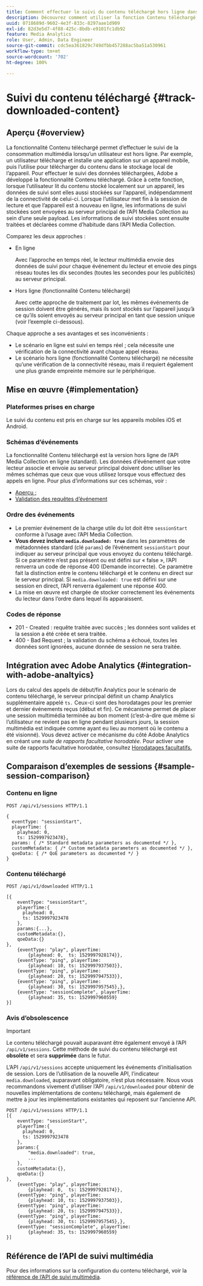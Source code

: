 ```yaml
---
title: Comment effectuer le suivi du contenu téléchargé hors ligne dans Adobe Streaming Media
description: Découvrez comment utiliser la fonction Contenu téléchargé pour effectuer le suivi de la consommation multimédia lorsquʼun utilisateur est hors ligne.
uuid: 0718689d-9602-4e3f-833c-8297aae1d909
exl-id: 82d3e5d7-4f88-425c-8bdb-e9101fc1db92
feature: Media Analytics
role: User, Admin, Data Engineer
source-git-commit: cdc5ea361829c749dfbb457288ac5ba51a530961
workflow-type: tm+mt
source-wordcount: '702'
ht-degree: 100%

---
```


# Suivi du contenu téléchargé {#track-downloaded-content}

## Aperçu  {#overview}

La fonctionnalité Contenu téléchargé permet d’effectuer le suivi de la consommation multimédia lorsqu’un utilisateur est hors ligne. Par exemple, un utilisateur télécharge et installe une application sur un appareil mobile, puis l’utilise pour télécharger du contenu dans le stockage local de l’appareil. Pour effectuer le suivi des données téléchargées, Adobe a développé la fonctionnalité Contenu téléchargé. Grâce à cette fonction, lorsque l’utilisateur lit du contenu stocké localement sur un appareil, les données de suivi sont elles aussi stockées sur l’appareil, indépendamment de la connectivité de celui-ci. Lorsque l’utilisateur met fin à la session de lecture et que l’appareil est à nouveau en ligne, les informations de suivi stockées sont envoyées au serveur principal de l’API Media Collection au sein d’une seule payload. Les informations de suivi stockées sont ensuite traitées et déclarées comme d’habitude dans l’API Media Collection.

Comparez les deux approches :

* En ligne

   Avec l’approche en temps réel, le lecteur multimédia envoie des données de suivi pour chaque événement du lecteur et envoie des pings réseau toutes les dix secondes (toutes les secondes pour les publicités) au serveur principal.

* Hors ligne (fonctionnalité Contenu téléchargé)

   Avec cette approche de traitement par lot, les mêmes événements de session doivent être générés, mais ils sont stockés sur l’appareil jusqu’à ce qu’ils soient envoyés au serveur principal en tant que session unique (voir l’exemple ci-dessous).

Chaque approche a ses avantages et ses inconvénients :
* Le scénario en ligne est suivi en temps réel ; cela nécessite une vérification de la connectivité avant chaque appel réseau.
* Le scénario hors ligne (fonctionnalité Contenu téléchargé) ne nécessite qu’une vérification de la connectivité réseau, mais il requiert également une plus grande empreinte mémoire sur le périphérique.

## Mise en œuvre {#implementation}

### Plateformes prises en charge

Le suivi du contenu est pris en charge sur les appareils mobiles iOS et Android.

### Schémas d’événements

La fonctionnalité Contenu téléchargé est la version hors ligne de l’API Media Collection en ligne (standard). Les données d’événement que votre lecteur associe et envoie au serveur principal doivent donc utiliser les mêmes schémas que ceux que vous utilisez lorsque vous effectuez des appels en ligne. Pour plus d’informations sur ces schémas, voir :
* [Aperçu ;](/help/implementation/media-collection-api/mc-api-overview.md)
* [Validation des requêtes d’événement](/help/implementation/media-collection-api/mc-api-impl/mc-api-validate-reqs.md)

### Ordre des événements

* Le premier événement de la charge utile du lot doit être `sessionStart` conforme à l’usage avec l’API Media Collection.
* **Vous devez inclure `media.downloaded: true`** dans les paramètres de métadonnées standard (clé `params`) de l’événement `sessionStart` pour indiquer au serveur principal que vous envoyez du contenu téléchargé. Si ce paramètre n’est pas présent ou est défini sur « false », l’API renverra un code de réponse 400 (Demande incorrecte). Ce paramètre fait la distinction entre le contenu téléchargé et le contenu en direct sur le serveur principal. Si `media.downloaded: true` est défini sur une session en direct, l’API renverra également une réponse 400.
* La mise en œuvre est chargée de stocker correctement les événements du lecteur dans l’ordre dans lequel ils apparaissent.

### Codes de réponse

* 201 - Created : requête traitée avec succès ; les données sont valides et la session a été créée et sera traitée.
* 400 - Bad Request ; la validation du schéma a échoué, toutes les données sont ignorées, aucune donnée de session ne sera traitée.

## Intégration avec Adobe Analytics {#integration-with-adobe-analtyics}

Lors du calcul des appels de début/fin Analytics pour le scénario de contenu téléchargé, le serveur principal définit un champ Analytics supplémentaire appelé `ts.` Ceux-ci sont des horodatages pour les premier et dernier événements reçus (début et fin). Ce mécanisme permet de placer une session multimédia terminée au bon moment (c’est-à-dire que même si l’utilisateur ne revient pas en ligne pendant plusieurs jours, la session multimédia est indiquée comme ayant eu lieu au moment où le contenu a été visionné). Vous devez activer ce mécanisme du côté Adobe Analytics en créant une _suite de rapports facultative horodatée._ Pour activer une suite de rapports facultative horodatée, consultez [Horodatages facultatifs.](https://experienceleague.adobe.com/docs/analytics/admin/admin-tools/timestamp-optional.html?lang=fr)

## Comparaison d’exemples de sessions {#sample-session-comparison}

### Contenu en ligne

```
POST /api/v1/sessions HTTP/1.1

{
  eventType: "sessionStart",
  playerTime: {
    playhead: 0,  
    ts: 1529997923478},  
  params: { /* Standard metadata parameters as documented */ },  
  customMetadata: { /* Custom metadata parameters as documented */ },  
  qoeData: { /* QoE parameters as documented */ }
}
```

### Contenu téléchargé

```
POST /api/v1/downloaded HTTP/1.1

[{
    eventType: "sessionStart",
    playerTime:{
      playhead: 0,
      ts: 1529997923478
    },  
    params:{...},
    customMetadata:{},  
    qoeData:{}
},
    {eventType: "play", playerTime:
        {playhead: 0,  ts: 1529997928174}},
    {eventType: "ping", playerTime:
        {playhead: 10, ts: 1529997937503}},
    {eventType: "ping", playerTime:
        {playhead: 20, ts: 1529997947533}},
    {eventType: "ping", playerTime:
        {playhead: 30, ts: 1529997957545},},
    {eventType: "sessionComplete", playerTime:
        {playhead: 35, ts: 1529997960559}
}]
```

### Avis d’obsolescence

>[!IMPORTANT]
>
>Le contenu téléchargé pouvait auparavant être également envoyé à l’API `/api/v1/sessions`. Cette méthode de suivi du contenu téléchargé est **obsolète** et sera **supprimée** dans le futur.


L’API `/api/v1/sessions` accepte uniquement les événements d’initialisation de session.
Lors de l’utilisation de la nouvelle API, l’indicateur `media.downloaded`, auparavant obligatoire, n’est plus nécessaire.
Nous vous recommandons vivement d’utiliser l’API `/api/v1/downloaded` pour obtenir de nouvelles implémentations de contenu téléchargé, mais également de mettre à jour les implémentations existantes qui reposent sur l’ancienne API.


```
POST /api/v1/sessions HTTP/1.1
[{
    eventType: "sessionStart",
    playerTime:{
      playhead: 0,
      ts: 1529997923478
    },
    params:{
        "media.downloaded": true,
        ...
    },
    customMetadata:{},  
    qoeData:{}
},
    {eventType: "play", playerTime:
        {playhead: 0,  ts: 1529997928174}},
    {eventType: "ping", playerTime:
        {playhead: 10, ts: 1529997937503}},
    {eventType: "ping", playerTime:
        {playhead: 20, ts: 1529997947533}},
    {eventType: "ping", playerTime:
        {playhead: 30, ts: 1529997957545},},
    {eventType: "sessionComplete", playerTime:
        {playhead: 35, ts: 1529997960559}
}]
```

## Référence de l’API de suivi multimédia

Pour des informations sur la configuration du contenu téléchargé, voir la [référence de l’API de suivi multimédia](https://developer.adobe.com/client-sdks/documentation/adobe-media-analytics/api-reference/).
